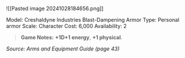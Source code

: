 ![[Pasted image 20241028184656.png]]

Model: Creshaldyne Industries Blast-Dampening Armor
Type: Personal armor
Scale: Character
Cost: 6,000
Availability: 2

> **Game Notes:** 
> **+1D+1 energy**, **+1 physical**.

*Source: Arms and Equipment Guide (page 43)*